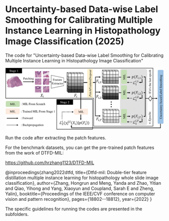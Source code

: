 # Uncertainty-based Data-wise Label Smoothing for Calibrating Multiple Instance Learning in Histopathology Image Classification (2025)

The code for "Uncertainty-based Data-wise Label Smoothing for Calibrating Multiple Instance Learning in Histopathology Image Classification"

![UDLS_framework](figs/UDLS_framework-1.png)

Run the code after extracting the patch features.


For the benchmark datasets, you can get the pre-trained patch features from the work of DTFD-MIL:

https://github.com/hrzhang1123/DTFD-MIL

@inproceedings{zhang2022dtfd,
  title={Dtfd-mil: Double-tier feature distillation multiple instance learning for histopathology whole slide image classification},
  author={Zhang, Hongrun and Meng, Yanda and Zhao, Yitian and Qiao, Yihong and Yang, Xiaoyun and Coupland, Sarah E and Zheng, Yalin},
  booktitle={Proceedings of the IEEE/CVF conference on computer vision and pattern recognition},
  pages={18802--18812},
  year={2022}
}


The specific guidelines for running the codes are presented in the subfolders.
